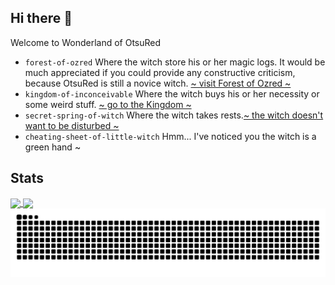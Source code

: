 ## Hi there 👋

Welcome to Wonderland of OtsuRed

- `forest-of-ozred` Where the witch store his or her magic logs. It would be much appreciated if you could provide any constructive criticism, because OtsuRed is still a novice witch. [~ visit Forest of Ozred ~](https://github.com/OyamTokuy/forest-of-ozred)
- `kingdom-of-inconceivable` Where the witch buys his or her necessity or some weird stuff. [~ go to the Kingdom ~](https://github.com/OyamTokuy/kingdom-of-inconcievable)
- `secret-spring-of-witch` Where the witch takes rests.[~ the witch doesn't want to be disturbed ~](https://github.com/OyamTokuy)
- `cheating-sheet-of-little-witch` Hmm... I've noticed you the witch is a green hand ~



<!--
- `forest-of-ozred` OtsuRed 存放魔法记录的地方，欢迎前来指正 Ta 的错误
- `secret-spring-of-witch` OtsuRed 休憩的秘泉，
-->

## Stats

<div>
<div class="left_div" style="display: inline;">
  <a href="https://github.com/anuraghazra/github-readme-stats">
    <img height=200 align="center" src="https://github-readme-stats.vercel.app/api?username=OyamTokuy&show_icons=true&theme=transparent" />
  </a>
</div>
<div class="right_div" style="display: inline;">
  <a href="https://github.com/anuraghazra/github-readme-stats">
    <img height=200 align="center" src="https://github-readme-stats.vercel.app/api/top-langs/?username=OyamTokuy&layout=compact&langs_count=8&theme=transparent" />
  </a>
</div>
</div>

<picture>
  <source media="(prefers-color-scheme: dark)" srcset="https://raw.githubusercontent.com/OyamTokuy/OyamTokuy/output/github-contribution-grid-snake-dark.svg" />
  <source media="(prefers-color-scheme: light)" srcset="https://raw.githubusercontent.com/OyamTokuy/OyamTokuy/output/github-contribution-grid-snake.svg" />
  <img alt="github-snake" src="https://raw.githubusercontent.com/OyamTokuy/OyamTokuy/output/github-contribution-grid-snake.svg" />
</picture>

